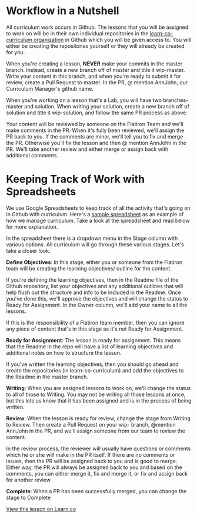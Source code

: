 # Workflow in a Nutshell

All curriculum work occurs in Github. The lessons that you will be assigned to work on will be in their own individual repositories in the [learn-co-curriculum organization](https://github.com/learn-co-curriculum/) in Github which you will be given access to. You will either be creating the repositories yourself or they will already be created for you. 

When you're creating a lesson, **NEVER** make your commits in the master branch. Instead, create a new branch off of master and title it wip-master. Write your content in this branch, and when you're ready to submit it for review, create a Pull Request to master. In the PR, @ mention AnnJohn, our Curriculum Manager's github name. 

When you're working on a lesson that's a Lab, you will have two branches- master and solution. When writing your solution, create a new branch off of solution and title it wip-solution, and follow the same PR process as above. 

Your content will be reviewed by someone on the Flatiron Team and we'll make comments in the PR. When it's fully been reviewed, we'll assign the PR back to you. If the comments are minor, we'll tell you to fix and merge the PR. Otherwise you'll fix the lesson and then @ mention AnnJohn in the PR. We'll take another review and either merge or assign back with additional comments.


# Keeping Track of Work with Spreadsheets

We use Google Spreadsheets to keep track of all the activity that's going on in Github with curriculum. Here's a [sample spreadsheet](https://docs.google.com/spreadsheets/d/1DxZ_Iwnk9X6cMNrQBtVVgJnhsOezJ4ez2WTq7MX2ges/edit#gid=0&vpid=A2) as an example of how we manage curriculum. Take a look at the spreadsheet and read below for more explanation. 

In the spreadsheet there is a dropdown menu in the Stage column with various options. All curriculum will go through these various stages. Let's take a closer look.

**Define Objectives**: In this stage, either you or someone from the Flatiron team will be creating the learning objectives/ outline for the content. 

If you're defining the learning objectives, then in the Readme file of the Github repository, list your objectives and any additional outlines that will help flush out the structure and info to be included in the Readme. Once you've done this, we'll approve the objectives and will change the status to Ready for Assignment. In the Owner column, we'll add your name to all the lessons.  

If this is the responsibility of a Flatiron team member, then you can ignore any piece of content that's in this stage as it's not Ready for Assignment.

**Ready for Assignment**: The lesson is ready for assignment. This means that the Readme in the repo will have a list of learning objectives and additional notes on how to structure the lesson. 

If you've written the learning objectives, then you should go ahead and create the repositories (in learn-co-curriculum) and add the objectives to the Readme in the master branch. 

**Writing**: When you are assigned lessons to work on, we'll change the status to all of those to Writing. You may not be writing all those lessons at once, but this lets us know that it has been assigned and is in the process of being written.

**Review**: When the lesson is ready for review, change the stage from Writing to Review. Then create a Pull Request on your wip- branch, @mention AnnJohn in the PR, and we'll assign someone from our team to review the content. 

In the review process, the reviewer will usually have questions or comments which he or she will make in the PR itself. If there are no comments or issues, then the PR will be assigned back to you and is good to merge. Either way, the PR will always be assigned back to you and based on the comments, you can either merge it, fix and merge it, or fix and assign back for another review. 

**Complete**: When a PR has been successfully merged, you can change the stage to Complete

<a href='https://learn.co/lessons/workflow-for-curriculum-creation-and-review' data-visibility='hidden'>View this lesson on Learn.co</a>
